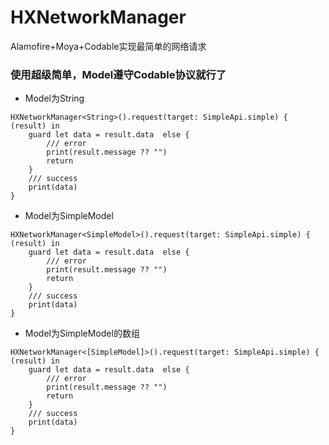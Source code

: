 # HXNetworkManager
Alamofire+Moya+Codable实现最简单的网络请求

### 使用超级简单，Model遵守Codable协议就行了
- Model为String
```
HXNetworkManager<String>().request(target: SimpleApi.simple) { (result) in
    guard let data = result.data  else {
        /// error
        print(result.message ?? "")
        return  
    }
    /// success
    print(data)
}
```
- Model为SimpleModel
```
HXNetworkManager<SimpleModel>().request(target: SimpleApi.simple) { (result) in
    guard let data = result.data  else {
        /// error
        print(result.message ?? "")
        return
    }
    /// success
    print(data)
}
```
- Model为SimpleModel的数组
```
HXNetworkManager<[SimpleModel]>().request(target: SimpleApi.simple) { (result) in
    guard let data = result.data  else {
        /// error
        print(result.message ?? "")
        return
    }
    /// success
    print(data)
}
```

